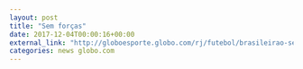 ```yaml
---
layout: post
title: "Sem forças"
date: 2017-12-04T00:00:16+00:00
external_link: "http://globoesporte.globo.com/rj/futebol/brasileirao-serie-a/jogo/03-12-2017/vasco-ponte-preta/"
categories: news globo.com
---
```

